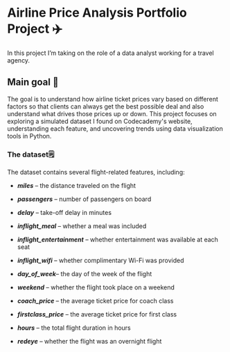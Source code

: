 # Airline Price Analysis Portfolio Project ✈️
In this project I’m taking on the role of a data analyst working for a travel agency. 
## Main goal 🎯
The goal is to understand how airline ticket prices vary based on different factors so that clients can always get the best possible deal and also understand what drives those prices up or down. This project focuses on exploring a simulated dataset I found on Codecademy's website, understanding each feature, and uncovering trends using data visualization tools in Python.
### The dataset🗒️
The dataset contains several flight-related features, including:
- ***miles*** – the distance traveled on the flight
+ ***passengers*** – number of passengers on board
* ***delay*** – take-off delay in minutes
- ***inflight_meal*** – whether a meal was included
+ ***inflight_entertainment*** – whether entertainment was available at each seat
- ***inflight_wifi*** – whether complimentary Wi-Fi was provided
+ ***day_of_week***– the day of the week of the flight
- ***weekend*** – whether the flight took place on a weekend
+ ***coach_price*** – the average ticket price for coach class
- ***firstclass_price*** – the average ticket price for first class
+ ***hours*** – the total flight duration in hours
- ***redeye*** – whether the flight was an overnight flight
